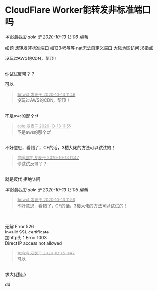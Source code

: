 # CloudFlare Worker能转发非标准端口吗


<i class="pstatus"> 本帖最后由 dole 于 2020-10-13 12:06 编辑 </i><br />
<br />
如题 想转发非标准端口 如12345等等 nat无法自定义端口 大陆地区访问 求指点<img id="aimg_blMNd" onclick="zoom(this, this.src, 0, 0, 0)" class="zoom" src="https://cdn.jsdelivr.net/gh/hishis/forum-master/public/images/patch.gif" onmouseover="img_onmouseoverfunc(this)" onload="thumbImg(this)" border="0" alt="" />

没玩过AWS的CDN，帮顶！<br />
<br />
<img src="static/image/smiley/default/lol.gif" smilieid="12" border="0" alt="" /><img src="static/image/smiley/default/lol.gif" smilieid="12" border="0" alt="" /><img src="static/image/smiley/default/lol.gif" smilieid="12" border="0" alt="" />

你试试反带？？

可以

<div class="quote"><blockquote><font size="2"><a href="https://www.hostloc.com/forum.php?mod=redirect&amp;goto=findpost&amp;pid=9293312&amp;ptid=753719" target="_blank"><font color="#999999">llmwxt 发表于 2020-10-13 11:46</font></a></font><br />
没玩过AWS的CDN，帮顶！</blockquote></div><br />
不是aws的那个cf<img src="static/image/smiley/default/lol.gif" smilieid="12" border="0" alt="" /><img id="aimg_Yjv4U" onclick="zoom(this, this.src, 0, 0, 0)" class="zoom" src="https://cdn.jsdelivr.net/gh/hishis/forum-master/public/images/patch.gif" onmouseover="img_onmouseoverfunc(this)" onload="thumbImg(this)" border="0" alt="" />

<div class="quote"><blockquote><font size="2"><a href="https://www.hostloc.com/forum.php?mod=redirect&amp;goto=findpost&amp;pid=9293349&amp;ptid=753719" target="_blank"><font color="#999999">dole 发表于 2020-10-13 11:55</font></a></font><br />
不是aws的那个cf</blockquote></div><br />
不好意思，看错了，CF的话，3楼大佬的方法可以试试的！

<div class="quote"><blockquote><font size="2"><a href="https://www.hostloc.com/forum.php?mod=redirect&amp;goto=findpost&amp;pid=9293315&amp;ptid=753719" target="_blank"><font color="#999999">逍遥自在 发表于 2020-10-13 11:47</font></a></font><br />
你试试反带？？</blockquote></div><br />
就是反代 拒绝访问<img src="static/image/smiley/default/mad.gif" smilieid="11" border="0" alt="" /><img id="aimg_c76zC" onclick="zoom(this, this.src, 0, 0, 0)" class="zoom" src="https://cdn.jsdelivr.net/gh/hishis/forum-master/public/images/patch.gif" onmouseover="img_onmouseoverfunc(this)" onload="thumbImg(this)" border="0" alt="" />

<i class="pstatus"> 本帖最后由 dole 于 2020-10-13 12:05 编辑 </i><br />
<div class="quote"><blockquote><font size="2"><a href="https://www.hostloc.com/forum.php?mod=redirect&amp;goto=findpost&amp;pid=9293353&amp;ptid=753719" target="_blank"><font color="#999999">llmwxt 发表于 2020-10-13 11:56</font></a></font><br />
不好意思，看错了，CF的话，3楼大佬的方法可以试试的！</blockquote></div><br />
<br />
无解 Error 526 <br />
Invalid SSL certificate<br />
加http头：Error 1003 <br />
Direct IP access not allowed<img id="aimg_uGx6p" onclick="zoom(this, this.src, 0, 0, 0)" class="zoom" src="https://cdn.jsdelivr.net/gh/hishis/forum-master/public/images/patch.gif" onmouseover="img_onmouseoverfunc(this)" onload="thumbImg(this)" border="0" alt="" />

<div class="quote"><blockquote><font size="2"><a href="https://www.hostloc.com/forum.php?mod=redirect&amp;goto=findpost&amp;pid=9293323&amp;ptid=753719" target="_blank"><font color="#999999">大鸡鸡 发表于 2020-10-13 11:47</font></a></font><br />
可以</blockquote></div><br />
求大佬指点<img src="static/image/smiley/default/loveliness.gif" smilieid="28" border="0" alt="" />

dd<img id="aimg_z48yM" onclick="zoom(this, this.src, 0, 0, 0)" class="zoom" src="https://cdn.jsdelivr.net/gh/hishis/forum-master/public/images/patch.gif" onmouseover="img_onmouseoverfunc(this)" onload="thumbImg(this)" border="0" alt="" />
